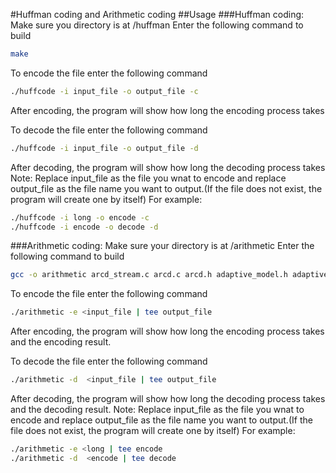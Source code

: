 #Huffman coding and Arithmetic coding
##Usage
###Huffman coding:
Make sure you directory is at /huffman
Enter the following command to build
```bash
make
```
To encode the file enter the following command
```bash
./huffcode -i input_file -o output_file -c
```
After encoding, the program will show how long the encoding process takes

To decode the file enter the following command
```bash
./huffcode -i input_file -o output_file -d
```
After decoding, the program will show how long the decoding process takes
Note: Replace input_file as the file you wnat to encode and replace output_file as the file name you want to output.(If the file does not  exist, the program will create one by itself)
For example:
```bash
./huffcode -i long -o encode -c
./huffcode -i encode -o decode -d
```
###Arithmetic coding:
Make sure your directory is at /arithmetic
Enter the following command to build
```bash
gcc -o arithmetic arcd_stream.c arcd.c arcd.h adaptive_model.h adaptive_model.c
```
To encode the file enter the following command
```bash
./arithmetic -e <input_file | tee output_file
```
After encoding, the program will show how long the encoding process takes and the encoding result.

To decode the file enter the following command
```bash
./arithmetic -d  <input_file | tee output_file
```
After decoding, the program will show how long the decoding process takes and the decoding result.
Note: Replace input_file as the file you wnat to encode and replace output_file as the file name you want to output.(If the file does not  exist, the program will create one by itself)
For example:
```bash
./arithmetic -e <long | tee encode
./arithmetic -d  <encode | tee decode
```
